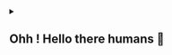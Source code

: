 <div align="center">
<a href="https://github.com/offensive-vk/">
   <picture>
    <source media="(prefers-color-scheme: dark)" srcset="https://ssr-contributions-svg.vercel.app/_/offensive-vk?chart=3dbar&gap=0.6&scale=2&flatten=2&animation=wave&animation_duration=4&animation_delay=0.06&animation_amplitude=24&animation_frequency=0.1&animation_wave_center=0_3&format=svg&weeks=34&theme=native&dark=true">
    <source media="(prefers-color-scheme: light)" srcset="https://ssr-contributions-svg.vercel.app/_/offensive-vk?chart=3dbar&gap=0.6&scale=2&flatten=2&animation=wave&animation_duration=4&animation_delay=0.06&animation_amplitude=24&animation_frequency=0.1&animation_wave_center=0_3&format=svg&weeks=34&theme=native">
    <img alt="" src="[https://ssr-contributions-svg.vercel.app/_/offensive-vk?chart=3dbar&flatten=1&weeks=40&animation=wave&format=svg&gap=0.6&animation_frequency=0.2&animation_amplitude=20&theme=pink](https://ssr-contributions-svg.vercel.app/_/offensive-vk?chart=3dbar&gap=0.6&scale=2&flatten=2&animation=wave&animation_duration=4&animation_delay=0.06&animation_amplitude=24&animation_frequency=0.1&animation_wave_center=0_3&format=svg&weeks=34&theme=native)" >
  </picture>
</a>

</div>

<details>
   <summary><h2>Ohh ! Hello there humans 👋</h2></summary>

   <i>my short name : 11110100001000111111</i>

   <code>my full name : 01000100 01100001 01110111 01100111 00101100 00100000 01001001 00100000 01110111 01101111 01110010 01101011 00100000 01100110 01101111 01110010 00100000 01101101 01111001 00100000 01100010 01101111 01110011 01110011 00100000 01000000 01101111 01100110 01100110 01100101 01101110 01110011 01101001 01110110 01100101 00101101 01110110 01101011 00101110
   </code>
   
<details>
   <summary><b>What i did recently (logs)</b></summary>
<p>
  
<!--START_SECTION:activity-->
1. 💪 Opened PR [#2](https://github.com/XAuthSystems/DefinitelyTyped/pull/2) in [XAuthSystems/DefinitelyTyped](https://github.com/XAuthSystems/DefinitelyTyped)
2. 💪 Opened PR [#3](https://github.com/XAuthSystems/mongo/pull/3) in [XAuthSystems/mongo](https://github.com/XAuthSystems/mongo)
3. 💪 Opened PR [#5](https://github.com/XAuthSystems/cpython/pull/5) in [XAuthSystems/cpython](https://github.com/XAuthSystems/cpython)
4. 💪 Opened PR [#3](https://github.com/XAuthSystems/AFFiNE/pull/3) in [XAuthSystems/AFFiNE](https://github.com/XAuthSystems/AFFiNE)
5. 💪 Opened PR [#5](https://github.com/XAuthSystems/TypeScript/pull/5) in [XAuthSystems/TypeScript](https://github.com/XAuthSystems/TypeScript)
6. 💪 Opened PR [#6](https://github.com/XAuthSystems/vscode/pull/6) in [XAuthSystems/vscode](https://github.com/XAuthSystems/vscode)
7. 💪 Opened PR [#5](https://github.com/XAuthSystems/linux/pull/5) in [XAuthSystems/linux](https://github.com/XAuthSystems/linux)
8. 🎉 Merged PR [#2](https://github.com/XAuthSystems/mongo/pull/2) in [XAuthSystems/mongo](https://github.com/XAuthSystems/mongo)
9. 🎉 Merged PR [#1](https://github.com/XAuthSystems/DefinitelyTyped/pull/1) in [XAuthSystems/DefinitelyTyped](https://github.com/XAuthSystems/DefinitelyTyped)
10. 🎉 Merged PR [#4](https://github.com/XAuthSystems/cpython/pull/4) in [XAuthSystems/cpython](https://github.com/XAuthSystems/cpython)
<!--END_SECTION:activity-->
  
</p>
</details>
</details>
